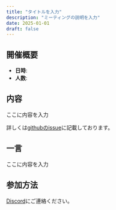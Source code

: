 ```yaml
---
title: "タイトルを入力"
description: "ミーティングの説明を入力"
date: 2025-01-01
draft: false
---
```


## 開催概要

- **日時**: 
- **人数**: 

## 内容

ここに内容を入力

詳しくは[githubのissue](https://github.com/HokuMedAI/meeting/issues)に記載しております。

## 一言

ここに内容を入力

## 参加方法
[Discord](https://discord.gg/t9kKpVHtyj)にご連絡ください。